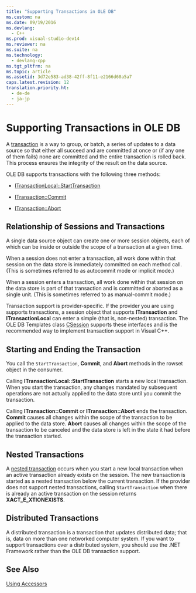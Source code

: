 ```yaml
---
title: "Supporting Transactions in OLE DB"
ms.custom: na
ms.date: 09/19/2016
ms.devlang: 
  - C++
ms.prod: visual-studio-dev14
ms.reviewer: na
ms.suite: na
ms.technology: 
  - devlang-cpp
ms.tgt_pltfrm: na
ms.topic: article
ms.assetid: 3d72e583-ad38-42ff-8f11-e2166d60a5a7
caps.latest.revision: 12
translation.priority.ht: 
  - de-de
  - ja-jp
---
```

# Supporting Transactions in OLE DB
A [transaction](../vs140/Transactions---MFC-Data-Access-.md) is a way to group, or batch, a series of updates to a data source so that either all succeed and are committed at once or (if any one of them fails) none are committed and the entire transaction is rolled back. This process ensures the integrity of the result on the data source.  
  
 OLE DB supports transactions with the following three methods:  
  
-   [ITransactionLocal::StartTransaction](https://msdn.microsoft.com/en-us/library/ms709786.aspx)  
  
-   [ITransaction::Commit](https://msdn.microsoft.com/en-us/library/ms713008.aspx)  
  
-   [ITransaction::Abort](https://msdn.microsoft.com/en-us/library/ms709833.aspx)  
  
## Relationship of Sessions and Transactions  
 A single data source object can create one or more session objects, each of which can be inside or outside the scope of a transaction at a given time.  
  
 When a session does not enter a transaction, all work done within that session on the data store is immediately committed on each method call. (This is sometimes referred to as autocommit mode or implicit mode.)  
  
 When a session enters a transaction, all work done within that session on the data store is part of that transaction and is committed or aborted as a single unit. (This is sometimes referred to as manual-commit mode.)  
  
 Transaction support is provider-specific. If the provider you are using supports transactions, a session object that supports **ITransaction** and **ITransactionLocal** can enter a simple (that is, non-nested) transaction. The OLE DB Templates class [CSession](../vs140/CSession-Class.md) supports these interfaces and is the recommended way to implement transaction support in Visual C++.  
  
## Starting and Ending the Transaction  
 You call the `StartTransaction`, **Commit**, and **Abort** methods in the rowset object in the consumer.  
  
 Calling **ITransactionLocal::StartTransaction** starts a new local transaction. When you start the transaction, any changes mandated by subsequent operations are not actually applied to the data store until you commit the transaction.  
  
 Calling **ITransaction::Commit** or **ITransaction::Abort** ends the transaction. **Commit** causes all changes within the scope of the transaction to be applied to the data store. **Abort** causes all changes within the scope of the transaction to be canceled and the data store is left in the state it had before the transaction started.  
  
## Nested Transactions  
 A [nested transaction](https://msdn.microsoft.com/en-us/library/ms716985.aspx) occurs when you start a new local transaction when an active transaction already exists on the session. The new transaction is started as a nested transaction below the current transaction. If the provider does not support nested transactions, calling `StartTransaction` when there is already an active transaction on the session returns **XACT_E_XTIONEXISTS**.  
  
## Distributed Transactions  
 A distributed transaction is a transaction that updates distributed data; that is, data on more than one networked computer system. If you want to support transactions over a distributed system, you should use the .NET Framework rather than the OLE DB transaction support.  
  
## See Also  
 [Using Accessors](../vs140/Using-Accessors.md)